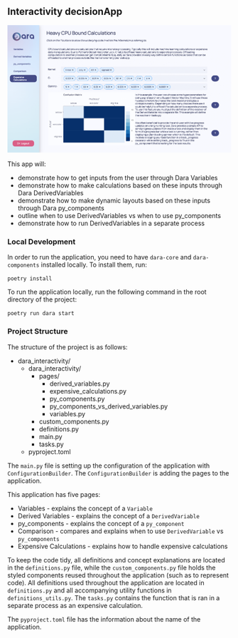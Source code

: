 ## Interactivity decisionApp

![Interactivity](https://github.com/causalens/dara_app_gallery/blob/master/img/interactivity.png?raw=true) 

This app will:
- demonstrate how to get inputs from the user through Dara Variables
- demonstrate how to make calculations based on these inputs through Dara DerivedVariables
- demonstrate how to make dynamic layouts based on these inputs through Dara py_components
- outline when to use DerivedVariables vs when to use py_components
- demonstrate how to run DerivedVariables in a separate process

### Local Development

In order to run the application, you need to have `dara-core` and `dara-components` installed locally. To install them, run:

```
poetry install
```

To run the application locally, run the following command in the root directory of the project:

```
poetry run dara start
```


### Project Structure

The structure of the project is as follows:
- dara_interactivity/
    - dara_interactivity/
        - pages/
            - derived_variables.py
            - expensive_calculations.py
            - py_components.py
            - py_components_vs_derived_variables.py
            - variables.py
        - custom_components.py
        - definitions.py
        - main.py
        - tasks.py
    - pyproject.toml

The `main.py` file is setting up the configuration of the application with `ConfigurationBuilder`. 
The `ConfigurationBuilder` is adding the pages to the application.

This application has five pages:
- Variables - explains the concept of a `Variable`
- Derived Variables - explains the concept of a `DerivedVariable`
- py_components - explains the concept of a `py_component`
- Comparison - compares and explains when to use `DerivedVariable` vs `py_components`
- Expensive Calculations - explains how to handle expensive calculations

To keep the code tidy, all definitions and concept explanations are located in the `definitions.py` file, while the `custom_components.py` file holds the styled components reused throughout the application (such as to represent code).
All definitions used throughout the application are located in `definitions.py` and all accompanying utility functions in `definitions_utils.py`. The `tasks.py` contains the function that is ran in a separate process as an expensive calculation. 

The `pyproject.toml` file has the information about the name of the application.
